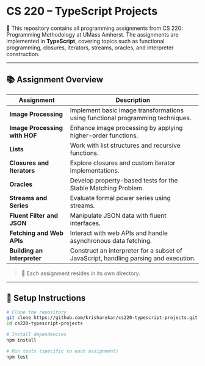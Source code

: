 # CS 220 – TypeScript Projects

📘 This repository contains all programming assignments from CS 220: Programming Methodology at UMass Amherst. The assignments are implemented in **TypeScript**, covering topics such as functional programming, closures, iterators, streams, oracles, and interpreter construction.

---

## 📚 Assignment Overview

| Assignment | Description |
|------------|-------------|
| **Image Processing** | Implement basic image transformations using functional programming techniques. |
| **Image Processing with HOF** | Enhance image processing by applying higher-order functions. |
| **Lists** | Work with list structures and recursive functions. |
| **Closures and Iterators** | Explore closures and custom iterator implementations. |
| **Oracles** | Develop property-based tests for the Stable Matching Problem. |
| **Streams and Series** | Evaluate formal power series using streams. |
| **Fluent Filter and JSON** | Manipulate JSON data with fluent interfaces. |
| **Fetching and Web APIs** | Interact with web APIs and handle asynchronous data fetching. |
| **Building an Interpreter** | Construct an interpreter for a subset of JavaScript, handling parsing and execution. |

> 📌 Each assignment resides in its own directory.

---

## 🔧 Setup Instructions

```bash
# Clone the repository
git clone https://github.com/krisharekar/cs220-typescript-projects.git
cd cs220-typescript-projects

# Install dependencies
npm install

# Run tests (specific to each assignment)
npm test
